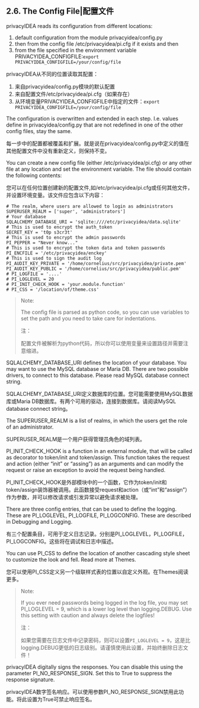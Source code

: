 ## 2.6. The Config File|配置文件

privacyIDEA reads its configuration from different locations:

1. default configuration from the module privacyidea/config.py
2. then from the config file /etc/privacyidea/pi.cfg if it exists and then
3. from the file specified in the environment variable PRIVACYIDEA_CONFIGFILE:`export PRIVACYIDEA_CONFIGFILE=/your/config/file`

privacyIDEA从不同的位置读取其配置：

1. 来自privacyidea/config.py模块的默认配置
2. 来自配置文件/etc/privacyidea/pi.cfg（如果存在）
3. 从环境变量PRIVACYIDEA_CONFIGFILE中指定的文件：`export PRIVACYIDEA_CONFIGFILE=/your/config/file`

The configuration is overwritten and extended in each step. I.e. values define in privacyidea/config.py that are not redefined in one of the other config files, stay the same.

每一步中的配置都被覆盖和扩展。就是说在privacyidea/config.py中定义的值在其他配置文件中没有重新定义，则保持不变。

You can create a new config file (either /etc/privacyidea/pi.cfg) or any other file at any location and set the environment variable. The file should contain the following contents:

您可以在任何位置创建新的配置文件,如/etc/privacyidea/pi.cfg或任何其他文件，并设置环境变量。该文件应包含以下内容：

```
# The realm, where users are allowed to login as administrators
SUPERUSER_REALM = ['super', 'administrators']
# Your database
SQLALCHEMY_DATABASE_URI = 'sqlite:////etc/privacyidea/data.sqlite'
# This is used to encrypt the auth_token
SECRET_KEY = 't0p s3cr3t'
# This is used to encrypt the admin passwords
PI_PEPPER = "Never know..."
# This is used to encrypt the token data and token passwords
PI_ENCFILE = '/etc/privacyidea/enckey'
# This is used to sign the audit log
PI_AUDIT_KEY_PRIVATE = '/home/cornelius/src/privacyidea/private.pem'
PI_AUDIT_KEY_PUBLIC = '/home/cornelius/src/privacyidea/public.pem'
# PI_LOGFILE = '....'
# PI_LOGLEVEL = 20
# PI_INIT_CHECK_HOOK = 'your.module.function'
# PI_CSS = '/location/of/theme.css'
```

> Note:
> 
> The config file is parsed as python code, so you can use variables to set the path and you need to take care for indentations.
> 
> 注：
> 
> 配置文件被解析为python代码，所以你可以使用变量来设置路径并需要注意缩进。

SQLALCHEMY_DATABASE_URI defines the location of your database. You may want to use the MySQL database or Maria DB. There are two possible drivers, to connect to this database. Please read MySQL database connect string.

SQLALCHEMY_DATABASE_URI定义数据库的位置。您可能需要使用MySQL数据库或Maria DB数据库。有两个可用的驱动，连接到数据库。请阅读MySQL database connect string。

The SUPERUSER_REALM is a list of realms, in which the users get the role of an administrator.

SUPERUSER_REALM是一个用户获得管理员角色的域列表。

PI_INIT_CHECK_HOOK is a function in an external module, that will be called as decorator to token/init and token/assign. This function takes the request and action (either “init” or “assing”) as an arguments and can modify the request or raise an exception to avoid the request being handled.

PI_INIT_CHECK_HOOK是外部模块中的一个函数，它作为token/init和token/assign装饰器被调用。此函数接受request和action（或“int”和“assign”）作为参数，并可以修改请求或引发异常以避免请求被处理。

There are three config entries, that can be used to define the logging. These are PI_LOGLEVEL, PI_LOGFILE, PI_LOGCONFIG. These are described in Debugging and Logging.

有三个配置条目，可用于定义日志记录。分别是PI_LOGLEVEL，PI_LOGFILE，PI_LOGCONFIG。这些将在调试和日志中描述。

You can use PI_CSS to define the location of another cascading style sheet to customize the look and fell. Read more at Themes.

您可以使用PI_CSS定义另一个级联样式表的位置以自定义外观。在Themes阅读更多。

> Note:
> 
> If you ever need passwords being logged in the log file, you may set PI_LOGLEVEL = 9, which is a lower log level than logging.DEBUG. Use this setting with caution and always delete the logfiles!
> 
> 注：
> 
> 如果您需要在日志文件中记录密码，则可以设置`PI_LOGLEVEL = 9`，这是比logging.DEBUG更低的日志级别。请谨慎使用此设置，并始终删除日志文件！

privacyIDEA digitally signs the responses. You can disable this using the parameter PI_NO_RESPONSE_SIGN. Set this to True to suppress the response signature.

privacyIDEA数字签名响应。可以使用参数PI_NO_RESPONSE_SIGN禁用此功能。将此设置为True可禁止响应签名。
